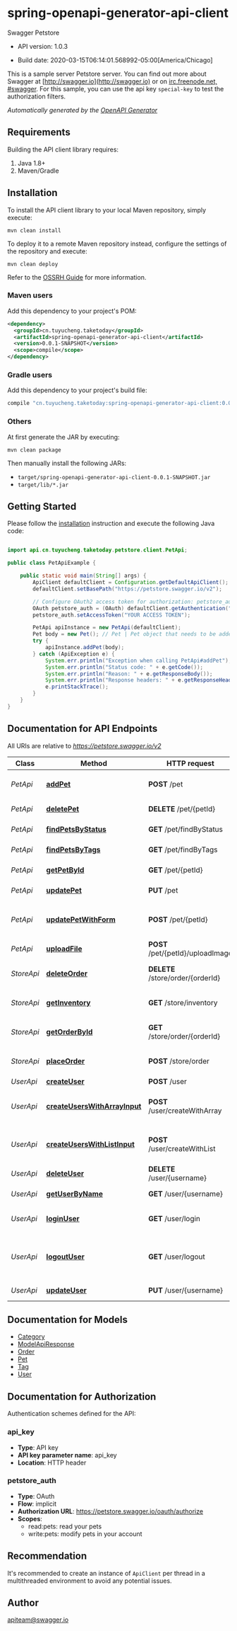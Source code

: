 # spring-openapi-generator-api-client

Swagger Petstore

- API version: 1.0.3

- Build date: 2020-03-15T06:14:01.568992-05:00[America/Chicago]

This is a sample server Petstore server. You can find out more about Swagger at [http://swagger.io](http://swagger.io)
or on [irc.freenode.net, #swagger](http://swagger.io/irc/). For this sample, you can use the api key `special-key` to
test the authorization filters.

*Automatically generated by the [OpenAPI Generator](https://openapi-generator.tech)*

## Requirements

Building the API client library requires:

1. Java 1.8+
2. Maven/Gradle

## Installation

To install the API client library to your local Maven repository, simply execute:

```shell
mvn clean install
```

To deploy it to a remote Maven repository instead, configure the settings of the repository and execute:

```shell
mvn clean deploy
```

Refer to the [OSSRH Guide](http://central.sonatype.org/pages/ossrh-guide.html) for more information.

### Maven users

Add this dependency to your project's POM:

```xml
<dependency>
  <groupId>cn.tuyucheng.taketoday</groupId>
  <artifactId>spring-openapi-generator-api-client</artifactId>
  <version>0.0.1-SNAPSHOT</version>
  <scope>compile</scope>
</dependency>
```

### Gradle users

Add this dependency to your project's build file:

```groovy
compile "cn.tuyucheng.taketoday:spring-openapi-generator-api-client:0.0.1-SNAPSHOT"
```

### Others

At first generate the JAR by executing:

```shell
mvn clean package
```

Then manually install the following JARs:

- `target/spring-openapi-generator-api-client-0.0.1-SNAPSHOT.jar`
- `target/lib/*.jar`

## Getting Started

Please follow the [installation](#installation) instruction and execute the following Java code:

```java

import api.cn.tuyucheng.taketoday.petstore.client.PetApi;

public class PetApiExample {

    public static void main(String[] args) {
        ApiClient defaultClient = Configuration.getDefaultApiClient();
        defaultClient.setBasePath("https://petstore.swagger.io/v2");

        // Configure OAuth2 access token for authorization: petstore_auth
        OAuth petstore_auth = (OAuth) defaultClient.getAuthentication("petstore_auth");
        petstore_auth.setAccessToken("YOUR ACCESS TOKEN");

        PetApi apiInstance = new PetApi(defaultClient);
        Pet body = new Pet(); // Pet | Pet object that needs to be added to the store
        try {
            apiInstance.addPet(body);
        } catch (ApiException e) {
            System.err.println("Exception when calling PetApi#addPet");
            System.err.println("Status code: " + e.getCode());
            System.err.println("Reason: " + e.getResponseBody());
            System.err.println("Response headers: " + e.getResponseHeaders());
            e.printStackTrace();
        }
    }
}

```

## Documentation for API Endpoints

All URIs are relative to *https://petstore.swagger.io/v2*

 Class      | Method                                                                     | HTTP request                      | Description                                  
------------|----------------------------------------------------------------------------|-----------------------------------|----------------------------------------------
 *PetApi*   | [**addPet**](docs/PetApi.md#addPet)                                        | **POST** /pet                     | Add a new pet to the store                   
 *PetApi*   | [**deletePet**](docs/PetApi.md#deletePet)                                  | **DELETE** /pet/{petId}           | Deletes a pet                                
 *PetApi*   | [**findPetsByStatus**](docs/PetApi.md#findPetsByStatus)                    | **GET** /pet/findByStatus         | Finds Pets by status                         
 *PetApi*   | [**findPetsByTags**](docs/PetApi.md#findPetsByTags)                        | **GET** /pet/findByTags           | Finds Pets by tags                           
 *PetApi*   | [**getPetById**](docs/PetApi.md#getPetById)                                | **GET** /pet/{petId}              | Find pet by ID                               
 *PetApi*   | [**updatePet**](docs/PetApi.md#updatePet)                                  | **PUT** /pet                      | Update an existing pet                       
 *PetApi*   | [**updatePetWithForm**](docs/PetApi.md#updatePetWithForm)                  | **POST** /pet/{petId}             | Updates a pet in the store with form data    
 *PetApi*   | [**uploadFile**](docs/PetApi.md#uploadFile)                                | **POST** /pet/{petId}/uploadImage | uploads an image                             
 *StoreApi* | [**deleteOrder**](docs/StoreApi.md#deleteOrder)                            | **DELETE** /store/order/{orderId} | Delete purchase order by ID                  
 *StoreApi* | [**getInventory**](docs/StoreApi.md#getInventory)                          | **GET** /store/inventory          | Returns pet inventories by status            
 *StoreApi* | [**getOrderById**](docs/StoreApi.md#getOrderById)                          | **GET** /store/order/{orderId}    | Find purchase order by ID                    
 *StoreApi* | [**placeOrder**](docs/StoreApi.md#placeOrder)                              | **POST** /store/order             | Place an order for a pet                     
 *UserApi*  | [**createUser**](docs/UserApi.md#createUser)                               | **POST** /user                    | Create user                                  
 *UserApi*  | [**createUsersWithArrayInput**](docs/UserApi.md#createUsersWithArrayInput) | **POST** /user/createWithArray    | Creates list of users with given input array 
 *UserApi*  | [**createUsersWithListInput**](docs/UserApi.md#createUsersWithListInput)   | **POST** /user/createWithList     | Creates list of users with given input array 
 *UserApi*  | [**deleteUser**](docs/UserApi.md#deleteUser)                               | **DELETE** /user/{username}       | Delete user                                  
 *UserApi*  | [**getUserByName**](docs/UserApi.md#getUserByName)                         | **GET** /user/{username}          | Get user by user name                        
 *UserApi*  | [**loginUser**](docs/UserApi.md#loginUser)                                 | **GET** /user/login               | Logs user into the system                    
 *UserApi*  | [**logoutUser**](docs/UserApi.md#logoutUser)                               | **GET** /user/logout              | Logs out current logged in user session      
 *UserApi*  | [**updateUser**](docs/UserApi.md#updateUser)                               | **PUT** /user/{username}          | Updated user                                 

## Documentation for Models

- [Category](docs/Category.md)
- [ModelApiResponse](docs/ModelApiResponse.md)
- [Order](docs/Order.md)
- [Pet](docs/Pet.md)
- [Tag](docs/Tag.md)
- [User](docs/User.md)

## Documentation for Authorization

Authentication schemes defined for the API:

### api_key

- **Type**: API key
- **API key parameter name**: api_key
- **Location**: HTTP header

### petstore_auth

- **Type**: OAuth
- **Flow**: implicit
- **Authorization URL**: https://petstore.swagger.io/oauth/authorize
- **Scopes**:
    - read:pets: read your pets
    - write:pets: modify pets in your account

## Recommendation

It's recommended to create an instance of `ApiClient` per thread in a multithreaded environment to avoid any potential
issues.

## Author

apiteam@swagger.io

